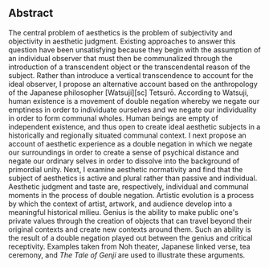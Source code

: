 <h2 class="roman">Abstract</h2>

The central problem of aesthetics is the problem of subjectivity and objectivity in aesthetic judgment. Existing approaches to answer this question have been unsatisfying because they begin with the assumption of an individual observer that must then be communalized through the introduction of a transcendent object or the transcendental reason of the subject. Rather than introduce a vertical transcendence to account for the ideal observer, I propose an alternative account based on the anthropology of the Japanese philosopher [Watsuji][sc] Tetsurō. According to Watsuji, human existence is a movement of double negation whereby we negate our emptiness in order to individuate ourselves and we negate our individuality in order to form communal wholes. Human beings are empty of independent existence, and thus open to create ideal aesthetic subjects in a historically and regionally situated communal context. I next propose an account of aesthetic experience as a double negation in which we negate our surroundings in order to create a sense of psychical distance and negate our ordinary selves in order to dissolve into the background of primordial unity. Next, I examine aesthetic normativity and find that the subject of aesthetics is active and plural rather than passive and individual. Aesthetic judgment and taste are, respectively, individual and communal moments in the process of double negation. Artistic evolution is a process by which the context of artist, artwork, and audience develop into a meaningful historical milieu. Genius is the ability to make public one's private values through the creation of objects that can travel beyond their original contexts and create new contexts around them. Such an ability is the result of a double negation played out between the genius and critical receptivity. Examples taken from Noh theater, Japanese linked verse, tea ceremony, and *The Tale of Genji* are used to illustrate these arguments.


<!--350 words max.-->
